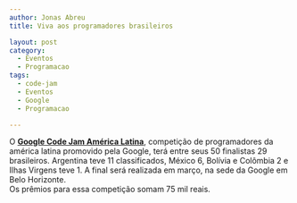 ```yaml
---
author: Jonas Abreu
title: Viva aos programadores brasileiros

layout: post
category:
  - Eventos
  - Programacao
tags:
  - code-jam
  - Eventos
  - Google
  - Programacao

---
```

O **[Google Code Jam América Latina][1]**, competição de programadores da américa latina promovido pela Google, terá entre seus 50 finalistas 29 brasileiros. Argentina teve 11 classificados, México 6, Bolívia e Colômbia 2 e Ilhas Virgens teve 1. A final será realizada em março, na sede da Google em Belo Horizonte.  
Os prêmios para essa competição somam 75 mil reais. 














 [1]: http://www.google.com/codejamlatinamerica





